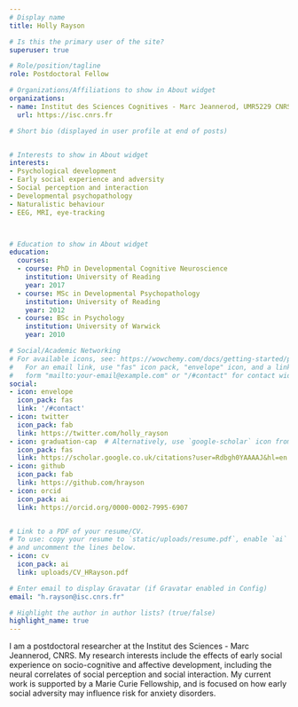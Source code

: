 ```yaml
---
# Display name
title: Holly Rayson

# Is this the primary user of the site?
superuser: true

# Role/position/tagline
role: Postdoctoral Fellow

# Organizations/Affiliations to show in About widget
organizations:
- name: Institut des Sciences Cognitives - Marc Jeannerod, UMR5229 CNRS
  url: https://isc.cnrs.fr

# Short bio (displayed in user profile at end of posts)


# Interests to show in About widget
interests:
- Psychological development
- Early social experience and adversity
- Social perception and interaction
- Developmental psychopathology
- Naturalistic behaviour
- EEG, MRI, eye-tracking



# Education to show in About widget
education:
  courses:
  - course: PhD in Developmental Cognitive Neuroscience
    institution: University of Reading
    year: 2017
  - course: MSc in Developmental Psychopathology
    institution: University of Reading
    year: 2012
  - course: BSc in Psychology 
    institution: University of Warwick
    year: 2010

# Social/Academic Networking
# For available icons, see: https://wowchemy.com/docs/getting-started/page-builder/#icons
#   For an email link, use "fas" icon pack, "envelope" icon, and a link in the
#   form "mailto:your-email@example.com" or "/#contact" for contact widget.
social:
- icon: envelope
  icon_pack: fas
  link: '/#contact'
- icon: twitter
  icon_pack: fab
  link: https://twitter.com/holly_rayson
- icon: graduation-cap  # Alternatively, use `google-scholar` icon from `ai` icon pack
  icon_pack: fas
  link: https://scholar.google.co.uk/citations?user=Rdbgh0YAAAAJ&hl=en
- icon: github
  icon_pack: fab
  link: https://github.com/hrayson
- icon: orcid
  icon_pack: ai
  link: https://orcid.org/0000-0002-7995-6907


# Link to a PDF of your resume/CV.
# To use: copy your resume to `static/uploads/resume.pdf`, enable `ai` icons in `params.toml`, 
# and uncomment the lines below.
- icon: cv
  icon_pack: ai
  link: uploads/CV_HRayson.pdf

# Enter email to display Gravatar (if Gravatar enabled in Config)
email: "h.rayson@isc.cnrs.fr"

# Highlight the author in author lists? (true/false)
highlight_name: true
---
```


I am a postdoctoral researcher at the Institut des Sciences - Marc Jeannerod, CNRS. My research interests include the effects of early social experience on socio-cognitive and affective development, including the neural correlates of social perception and social interaction. My current work is supported by a Marie Curie Fellowship, and is focused on how early social adversity may influence risk for anxiety disorders. 

